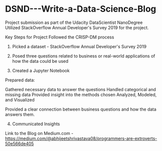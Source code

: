 # DSND---Write-a-Data-Science-Blog
Project submission as part of the Udacity DataScientist NanoDegree 
Utilized StackOverflow Annual Developer's Survey 2019 for the project.

Key Steps for Project
Followed the CRISP-DM process

1) Picked a dataset - StackOverflow Annual Developer's Survey 2019

2) Posed three questions related to business or real-world applications of how the data could be used

3) Created a Jupyter Notebook

Prepared data:

Gathered necessary data to answer the questions
Handled categorical and missing data
Provided insight into the methods chosen
Analyzed, Modeled, and Visualized

Provided a clear connection between business questions and how the data answers them.

4) Communicated Insights

Link to the Blog on Medium.com - https://medium.com/@abhijeetshrivastava08/programmers-are-extroverts-50e566de405
